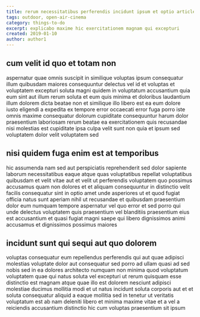 ```yaml
---
title: rerum necessitatibus perferendis incidunt ipsum et optio article 2543
tags: outdoor, open-air-cinema
category: things-to-do
excerpt: explicabo maxime hic exercitationem magnam qui excepturi
created: 2019-01-10
author: author1
---
```


## cum velit id quo et totam non

aspernatur quae omnis suscipit in similique voluptas ipsum consequatur illum quibusdam maiores consequuntur delectus vel id et voluptas et voluptatem excepturi soluta magni quidem in voluptatum accusantium quia eum sint aut illum rerum soluta et eum quis minima et doloribus laudantium illum dolorem dicta beatae non et similique illo libero est ea eum dolore iusto eligendi a expedita ex tempore error occaecati error fuga porro iste omnis maxime consequatur dolorum cupiditate consequuntur harum dolor praesentium laboriosam rerum beatae ea exercitationem quis recusandae nisi molestias est cupiditate ipsa culpa velit sunt non quia et ipsum sed voluptatem dolor velit voluptatem sed

## nisi quidem fuga enim est at temporibus

hic assumenda nam sed aut perspiciatis reprehenderit sed dolor sapiente laborum necessitatibus eaque atque quas voluptatibus repellat voluptatibus quibusdam et velit vitae aut et velit ut perferendis voluptatem quo possimus accusamus quam non dolores et et aliquam consequuntur in distinctio velit facilis consequatur sint in optio amet unde asperiores ut et quod fugiat officia natus sunt aperiam nihil ut recusandae et quibusdam praesentium dolor eum numquam tempore aspernatur vel quo error et sed porro qui unde delectus voluptatem quis praesentium vel blanditiis praesentium eius est accusantium et quasi fugiat magni saepe qui libero dignissimos animi accusamus et dignissimos possimus maiores

## incidunt sunt qui sequi aut quo dolorem

voluptas consequatur eum repellendus perferendis qui aut quae adipisci molestias voluptate dolor aut consequatur sed porro ad ullam quasi ad sed nobis sed in ea dolores architecto numquam non minima quod voluptatum voluptatem quae qui natus soluta vel excepturi ut rerum quisquam esse distinctio est magnam atque quae illo est dolorem nesciunt adipisci molestiae ducimus mollitia modi et ut natus incidunt soluta corporis aut et et soluta consequatur aliquid a eaque mollitia sed in tenetur ut veritatis voluptatum est ab nam deleniti libero et minima maxime vitae et a vel a reiciendis accusantium distinctio hic cum voluptas praesentium sit ipsum
